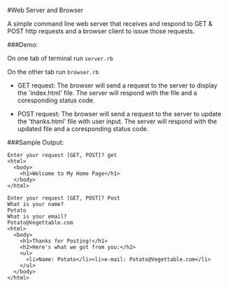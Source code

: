 #Web Server and Browser

A simple command line web server that receives and respond to GET & POST http requests and a browser client to issue those requests.

###Demo:

On one tab of terminal run `server.rb`

On the other tab run `browser.rb`

* GET request: The browser will send a request to the server to display the 'index.html' file. The server will respond with the file and a coresponding status code.

* POST request: The browser will send a request to the server to update the 'thanks.html' file with user input. The server will respond with the updated file and a coresponding status code.

###Sample Output:

```
Enter your request [GET, POST]? get
<html>
  <body>
    <h1>Welcome to My Home Page</h1>
  </body>
</html>
```

```
Enter your request [GET, POST]? Post
What is your name?
Potato
What is your email?
Potato@Vegettable.com
<html>
  <body>
    <h1>Thanks for Posting!</h1>
    <h2>Here's what we got from you:</h2>
    <ul>
      <li>Name: Potato</li><li>e-mail: Potato@Vegettable.com</li>
    </ul>
  </body>
</html>
```


